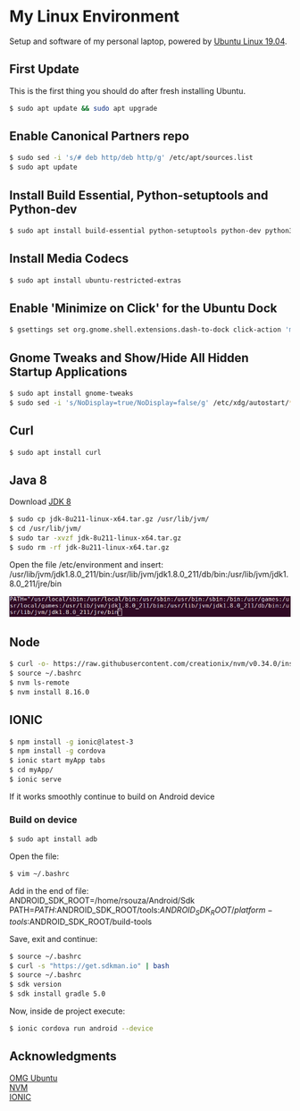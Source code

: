 # My Linux Environment  

Setup and software of my personal laptop, powered by [Ubuntu Linux 19.04](http://releases.ubuntu.com/19.04/ubuntu-19.04-desktop-amd64.iso).  

## First Update

This is the first thing you should do after fresh installing Ubuntu.

```bash
$ sudo apt update && sudo apt upgrade
```

## Enable Canonical Partners repo

```bash
$ sudo sed -i 's/# deb http/deb http/g' /etc/apt/sources.list
$ sudo apt update
```

## Install Build Essential, Python-setuptools and Python-dev

```bash
$ sudo apt install build-essential python-setuptools python-dev python3-distutils
```

## Install Media Codecs

```bash
$ sudo apt install ubuntu-restricted-extras
```

## Enable 'Minimize on Click' for the Ubuntu Dock

```bash
$ gsettings set org.gnome.shell.extensions.dash-to-dock click-action 'minimize'
```

## Gnome Tweaks and Show/Hide All Hidden Startup Applications

```bash
$ sudo apt install gnome-tweaks
$ sudo sed -i 's/NoDisplay=true/NoDisplay=false/g' /etc/xdg/autostart/*.desktop
```
## Curl

```bash
$ sudo apt install curl
```

## Java 8  

Download [JDK 8](https://www.oracle.com/technetwork/pt/java/javase/downloads/jdk8-downloads-2133151.html) 

```bash
$ sudo cp jdk-8u211-linux-x64.tar.gz /usr/lib/jvm/
$ cd /usr/lib/jvm/
$ sudo tar -xvzf jdk-8u211-linux-x64.tar.gz
$ sudo rm -rf jdk-8u211-linux-x64.tar.gz
```
Open the file /etc/environment and insert: /usr/lib/jvm/jdk1.8.0_211/bin:/usr/lib/jvm/jdk1.8.0_211/db/bin:/usr/lib/jvm/jdk1.8.0_211/jre/bin

![/etc/environment](img01.png)  

## Node  

```bash
$ curl -o- https://raw.githubusercontent.com/creationix/nvm/v0.34.0/install.sh | bash
$ source ~/.bashrc
$ nvm ls-remote
$ nvm install 8.16.0
```  

## IONIC

```bash 
$ npm install -g ionic@latest-3
$ npm install -g cordova
$ ionic start myApp tabs
$ cd myApp/
$ ionic serve
```  
If it works smoothly continue to build on Android device

### Build on device

```bash 
$ sudo apt install adb
```  
Open the file:

```bash 
$ vim ~/.bashrc
```  
Add in the end of file:  
ANDROID_SDK_ROOT=/home/rsouza/Android/Sdk  
PATH=${PATH}:$ANDROID_SDK_ROOT/tools:$ANDROID_SDK_ROOT/platform-tools:$ANDROID_SDK_ROOT/build-tools

Save, exit and continue:

```bash 
$ source ~/.bashrc
$ curl -s "https://get.sdkman.io" | bash
$ source ~/.bashrc
$ sdk version
$ sdk install gradle 5.0
```  

Now, inside de project execute:

```bash 
$ ionic cordova run android --device
```  

## Acknowledgments

[OMG Ubuntu](https://www.omgubuntu.co.uk/2018/04/things-to-do-after-installing-ubuntu-18-04)  
[NVM](https://github.com/creationix/nvm)  
[IONIC](https://ionicframework.com/docs/intro/installation/)
 

